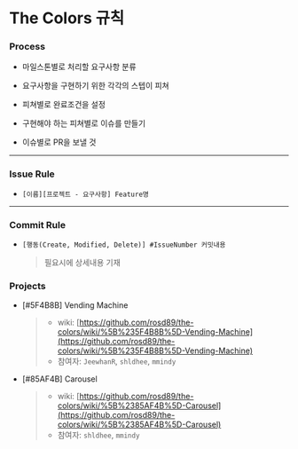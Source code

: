 # The Colors 규칙

### Process

 * 마일스톤별로 처리할 요구사항 분류

 * 요구사항을 구현하기 위한 각각의 스텝이 피쳐

 * 피쳐별로 완료조건을 설정

 * 구현해야 하는 피쳐별로 이슈를 만들기

 * 이슈별로 PR을 보낼 것

---

### Issue Rule

* `[이름][프로젝트 - 요구사항] Feature명`

---

### Commit Rule

* `[행동(Create, Modified, Delete)] #IssueNumber 커밋내용`

	> 필요시에 상세내용 기재

### Projects

* [#5F4B8B] Vending Machine
	> * wiki: [https://github.com/rosd89/the-colors/wiki/%5B%235F4B8B%5D-Vending-Machine](https://github.com/rosd89/the-colors/wiki/%5B%235F4B8B%5D-Vending-Machine)
	> * 참여자: `JeewhanR`, `shldhee`, `mmindy`

* [#85AF4B] Carousel
	> * wiki: [https://github.com/rosd89/the-colors/wiki/%5B%2385AF4B%5D-Carousel](https://github.com/rosd89/the-colors/wiki/%5B%2385AF4B%5D-Carousel)
	> * 참여자: `shldhee`, `mmindy`
